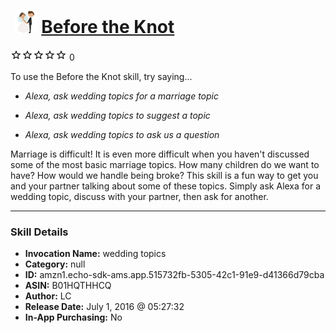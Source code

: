 # &nbsp;<img src="skill_icon" alt="Before the Knot icon" width="36"> [Before the Knot](http://alexa.amazon.com/#skills/amzn1.echo-sdk-ams.app.515732fb-5305-42c1-91e9-d41366d79cba)
![0 stars](../../images/ic_star_border_black_18dp_1x.png)![0 stars](../../images/ic_star_border_black_18dp_1x.png)![0 stars](../../images/ic_star_border_black_18dp_1x.png)![0 stars](../../images/ic_star_border_black_18dp_1x.png)![0 stars](../../images/ic_star_border_black_18dp_1x.png) 0

To use the Before the Knot skill, try saying...

* *Alexa, ask wedding topics for a marriage topic*

* *Alexa, ask wedding topics to suggest a topic*

* *Alexa, ask wedding topics to ask us a question*

Marriage is difficult! It is even more difficult when you haven't discussed some of the most basic marriage topics. How many children do we want to have? How would we handle being broke? This skill is a fun way to get you and your partner talking about some of these topics. Simply ask Alexa for a wedding topic, discuss with your partner, then ask for another.

***

### Skill Details

* **Invocation Name:** wedding topics
* **Category:** null
* **ID:** amzn1.echo-sdk-ams.app.515732fb-5305-42c1-91e9-d41366d79cba
* **ASIN:** B01HQTHHCQ
* **Author:** LC
* **Release Date:** July 1, 2016 @ 05:27:32
* **In-App Purchasing:** No
